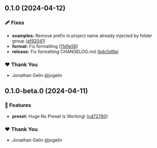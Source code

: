 ## 0.1.0 (2024-04-12)


### 🩹 Fixes

- **examples:** Remove prefix in project name already injected by folder group ([af92041](https://github.com/jogelin/huge-nx/commit/af92041))
- **format:** Fix formatting ([11d1e56](https://github.com/jogelin/huge-nx/commit/11d1e56))
- **release:** Fix formatting CHANGELOG.md ([bdc0d9a](https://github.com/jogelin/huge-nx/commit/bdc0d9a))

### ❤️  Thank You

- Jonathan Gelin @jogelin

## 0.1.0-beta.0 (2024-04-11)

### 🚀 Features

- **preset:** Huge Nx Preset is Working! ([cd72780](https://github.com/jogelin/huge-nx/commit/cd72780))

### ❤️ Thank You

- Jonathan Gelin @jogelin

